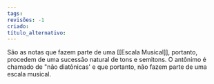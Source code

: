 ```yaml
---
tags: 
revisões: -1
criado: 
título_alternativo:
---
```

São as notas que fazem parte de uma [[Escala Musical]], portanto, procedem de uma sucessão natural de tons e semitons. O antônimo é chamado de  "não diatônicas' e que portanto, não fazem parte de uma escala musical.

